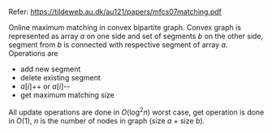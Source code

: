 Refer: https://tildeweb.au.dk/au121/papers/mfcs07matching.pdf

Online maximum matching in convex bipartite graph.
Convex graph is represented as array $a$ on one side and set of segments $b$ on the other side, segment from $b$ is connected with respective segment of array $a$.
Operations are
* add new segment
* delete existing segment
* $a[i]$++ or $a[i]$--
* get maximum matching size

All update operations are done in $O(\log^2 n)$ worst case, get operation is done in $O(1)$, $n$ is the number of nodes in graph (size $a$ + size $b$).

